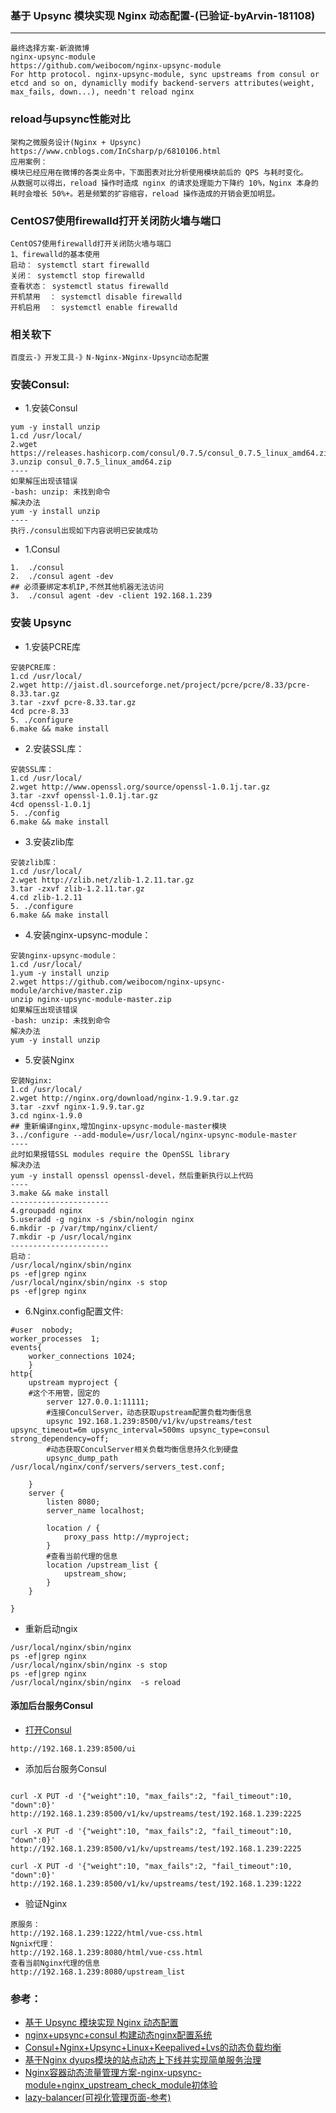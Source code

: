 ### 基于 Upsync 模块实现 Nginx 动态配置-(已验证-byArvin-181108)
-----
```
最终选择方案-新浪微博
nginx-upsync-module
https://github.com/weibocom/nginx-upsync-module
For http protocol. nginx-upsync-module, sync upstreams from consul or etcd and so on, dynamiclly modify backend-servers attributes(weight, max_fails, down...), needn't reload nginx
```
### reload与upsync性能对比

```
架构之微服务设计(Nginx + Upsync)
https://www.cnblogs.com/InCsharp/p/6810106.html
应用案例：
模块已经应用在微博的各类业务中，下面图表对比分析使用模块前后的 QPS 与耗时变化。
从数据可以得出，reload 操作时造成 nginx 的请求处理能力下降约 10%，Nginx 本身的耗时会增长 50%+。若是频繁的扩容缩容，reload 操作造成的开销会更加明显。
```

### CentOS7使用firewalld打开关闭防火墙与端口

```
CentOS7使用firewalld打开关闭防火墙与端口
1、firewalld的基本使用
启动： systemctl start firewalld
关闭： systemctl stop firewalld
查看状态： systemctl status firewalld 
开机禁用  ： systemctl disable firewalld
开机启用  ： systemctl enable firewalld
```

### 相关软下
```
百度云-》开发工具-》N-Nginx-》Nginx-Upsync动态配置
```

### 安装Consul:

- 1.安装Consul
```
yum -y install unzip
1.cd /usr/local/
2.wget https://releases.hashicorp.com/consul/0.7.5/consul_0.7.5_linux_amd64.zip
3.unzip consul_0.7.5_linux_amd64.zip
----
如果解压出现该错误
-bash: unzip: 未找到命令
解决办法
yum -y install unzip
----
执行./consul出现如下内容说明已安装成功
```

- 1.Consul
```
1.  ./consul 
2.  ./consul agent -dev
## 必须要绑定本机IP,不然其他机器无法访问
3.  ./consul agent -dev -client 192.168.1.239
```

### 安装 Upsync

- 1.安装PCRE库
```
安装PCRE库：
1.cd /usr/local/
2.wget http://jaist.dl.sourceforge.net/project/pcre/pcre/8.33/pcre-8.33.tar.gz
3.tar -zxvf pcre-8.33.tar.gz
4cd pcre-8.33
5. ./configure
6.make && make install
```

- 2.安装SSL库：
```
安装SSL库：
1.cd /usr/local/
2.wget http://www.openssl.org/source/openssl-1.0.1j.tar.gz
3.tar -zxvf openssl-1.0.1j.tar.gz
4cd openssl-1.0.1j
5. ./config
6.make && make install
```

- 3.安装zlib库 
```
安装zlib库：
1.cd /usr/local/
2.wget http://zlib.net/zlib-1.2.11.tar.gz
3.tar -zxvf zlib-1.2.11.tar.gz
4.cd zlib-1.2.11
5. ./configure
6.make && make install
```

- 4.安装nginx-upsync-module：
```
安装nginx-upsync-module：
1.cd /usr/local/
1.yum -y install unzip
2.wget https://github.com/weibocom/nginx-upsync-module/archive/master.zip
unzip nginx-upsync-module-master.zip 
如果解压出现该错误
-bash: unzip: 未找到命令
解决办法
yum -y install unzip
```

- 5.安装Nginx
```
安装Nginx:
1.cd /usr/local/
2.wget http://nginx.org/download/nginx-1.9.9.tar.gz
3.tar -zxvf nginx-1.9.9.tar.gz
3.cd nginx-1.9.0
## 重新编译nginx,增加nginx-upsync-module-master模块
3../configure --add-module=/usr/local/nginx-upsync-module-master
----
此时如果报错SSL modules require the OpenSSL library
解决办法
yum -y install openssl openssl-devel，然后重新执行以上代码
----
3.make && make install
----------------------
4.groupadd nginx
5.useradd -g nginx -s /sbin/nologin nginx
6.mkdir -p /var/tmp/nginx/client/
7.mkdir -p /usr/local/nginx
----------------------
启动：
/usr/local/nginx/sbin/nginx 
ps -ef|grep nginx
/usr/local/nginx/sbin/nginx -s stop
ps -ef|grep nginx
```

- 6.Nginx.config配置文件:

```
#user  nobody;
worker_processes  1;
events{
    worker_connections 1024;
    }
http{
    upstream myproject {
	#这个不用管，固定的
        server 127.0.0.1:11111;
        #连接ConculServer，动态获取upstream配置负载均衡信息
        upsync 192.168.1.239:8500/v1/kv/upstreams/test upsync_timeout=6m upsync_interval=500ms upsync_type=consul strong_dependency=off;
        #动态获取ConculServer相关负载均衡信息持久化到硬盘
        upsync_dump_path /usr/local/nginx/conf/servers/servers_test.conf;
        
    }
    server {
        listen 8080;
        server_name localhost;
        
        location / {
            proxy_pass http://myproject;
        }
        #查看当前代理的信息
	    location /upstream_list {
         	upstream_show;
     	}
    }
	
}
```

- 重新启动ngix
```
/usr/local/nginx/sbin/nginx 
ps -ef|grep nginx
/usr/local/nginx/sbin/nginx -s stop
ps -ef|grep nginx
/usr/local/nginx/sbin/nginx  -s reload
```

#### 添加后台服务Consul

- [打开Consul](http://192.168.1.239:8500/ui)
```
http://192.168.1.239:8500/ui
```

- 添加后台服务Consul

```

curl -X PUT -d '{"weight":10, "max_fails":2, "fail_timeout":10, "down":0}' http://192.168.1.239:8500/v1/kv/upstreams/test/192.168.1.239:2225

curl -X PUT -d '{"weight":10, "max_fails":2, "fail_timeout":10, "down":0}' http://192.168.1.239:8500/v1/kv/upstreams/test/192.168.1.239:2225

curl -X PUT -d '{"weight":10, "max_fails":2, "fail_timeout":10, "down":0}' http://192.168.1.239:8500/v1/kv/upstreams/test/192.168.1.239:1222
```
- 验证Nginx

```
原服务：
http://192.168.1.239:1222/html/vue-css.html
Ngnix代理：
http://192.168.1.239:8080/html/vue-css.html
查看当前Nginx代理的信息
http://192.168.1.239:8080/upstream_list
```



### 参考：
- [基于 Upsync 模块实现 Nginx 动态配置](https://80imike.github.io/posts/1084.html)
- [nginx+upsync+consul 构建动态nginx配置系统](http://blog.51cto.com/lee90/2056182)
- [Consul+Nginx+Upsync+Linux+Keepalived+Lvs的动态负载均衡](http://www.cnblogs.com/lzh110/p/9452463.html)
- [基于Nginx dyups模块的站点动态上下线并实现简单服务治理](https://www.cnblogs.com/beyondbit/p/6063132.html)
- [Nginx容器动态流量管理方案-nginx-upsync-module+nginx_upstream_check_module初体验](https://blog.csdn.net/yueguanghaidao/article/details/52801043)
- [lazy-balancer(可视化管理页面-参考)](https://github.com/v55448330/lazy-balancer)
